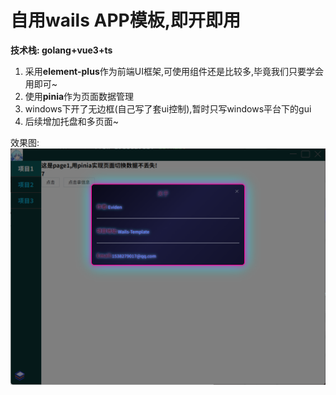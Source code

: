 # 自用wails APP模板,即开即用

**技术栈: golang+vue3+ts**

1. 采用**element-plus**作为前端UI框架,可使用组件还是比较多,毕竟我们只要学会用即可~
2. 使用**pinia**作为页面数据管理
3. windows下开了无边框(自己写了套ui控制),暂时只写windows平台下的gui
4. 后续增加托盘和多页面~

效果图:
![](img.png)